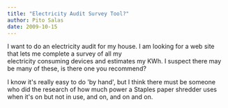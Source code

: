```yaml
---
title: "Electricity Audit Survey Tool?"
author: Pito Salas
date: 2009-10-15
---
```




I want to do an electricity audit for my house. I am looking for a web site
that lets me complete a survey of all my  
electricity consuming devices and estimates my KWh. I suspect there may be
many of these, is there one you recommend?

I know it's really easy to do 'by hand', but I think there must be someone who
did the research of how much power a Staples paper shredder uses when it's on
but not in use, and on, and on and on.


